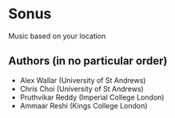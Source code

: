 # Sonus
Music based on your location


## Authors (in no particular order)
- Alex Wallar (University of St Andrews)
- Chris Choi (University of St Andrews)
- Pruthvikar Reddy (Imperial College London)
- Ammaar Reshi (Kings College London)
